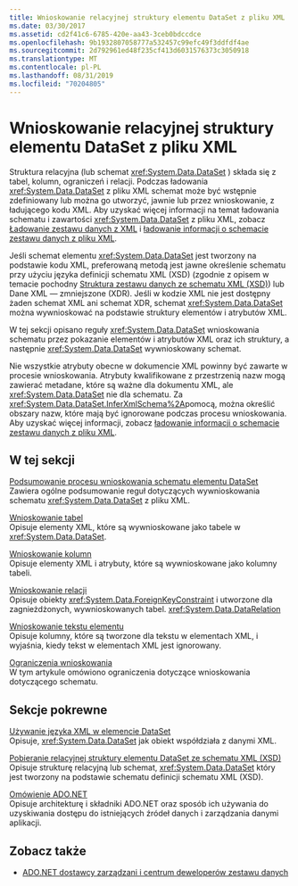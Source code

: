```yaml
---
title: Wnioskowanie relacyjnej struktury elementu DataSet z pliku XML
ms.date: 03/30/2017
ms.assetid: cd2f41c6-6785-420e-aa43-3ceb0bdccdce
ms.openlocfilehash: 9b1932807058777a532457c99efc49f3ddfdf4ae
ms.sourcegitcommit: 2d792961ed48f235cf413d6031576373c3050918
ms.translationtype: MT
ms.contentlocale: pl-PL
ms.lasthandoff: 08/31/2019
ms.locfileid: "70204805"
---
```

# <a name="inferring-dataset-relational-structure-from-xml"></a>Wnioskowanie relacyjnej struktury elementu DataSet z pliku XML
Struktura relacyjna (lub schemat <xref:System.Data.DataSet> ) składa się z tabel, kolumn, ograniczeń i relacji. Podczas ładowania <xref:System.Data.DataSet> z pliku XML schemat może być wstępnie zdefiniowany lub można go utworzyć, jawnie lub przez wnioskowanie, z ładującego kodu XML. Aby uzyskać więcej informacji na temat ładowania schematu i zawartości <xref:System.Data.DataSet> z pliku XML, zobacz [Ładowanie zestawu danych z XML](loading-a-dataset-from-xml.md) i [ładowanie informacji o schemacie zestawu danych z pliku XML](loading-dataset-schema-information-from-xml.md).  
  
 Jeśli schemat elementu <xref:System.Data.DataSet> jest tworzony na podstawie kodu XML, preferowaną metodą jest jawne określenie schematu przy użyciu języka definicji schematu XML (XSD) (zgodnie z opisem w temacie pochodny [Struktura zestawu danych ze schematu XML (XSD)](deriving-dataset-relational-structure-from-xml-schema-xsd.md)) lub Dane XML — zmniejszone (XDR). Jeśli w kodzie XML nie jest dostępny żaden schemat XML ani schemat XDR, schemat <xref:System.Data.DataSet> można wywnioskować na podstawie struktury elementów i atrybutów XML.  
  
 W tej sekcji opisano reguły <xref:System.Data.DataSet> wnioskowania schematu przez pokazanie elementów i atrybutów XML oraz ich struktury, a następnie <xref:System.Data.DataSet> wywnioskowany schemat.  
  
 Nie wszystkie atrybuty obecne w dokumencie XML powinny być zawarte w procesie wnioskowania. Atrybuty kwalifikowane z przestrzenią nazw mogą zawierać metadane, które są ważne dla dokumentu XML, ale <xref:System.Data.DataSet> nie dla schematu. Za <xref:System.Data.DataSet.InferXmlSchema%2A>pomocą, można określić obszary nazw, które mają być ignorowane podczas procesu wnioskowania. Aby uzyskać więcej informacji, zobacz [ładowanie informacji o schemacie zestawu danych z pliku XML](loading-dataset-schema-information-from-xml.md).  
  
## <a name="in-this-section"></a>W tej sekcji  
 [Podsumowanie procesu wnioskowania schematu elementu DataSet](summary-of-the-dataset-schema-inference-process.md)  
 Zawiera ogólne podsumowanie reguł dotyczących wywnioskowania schematu <xref:System.Data.DataSet> z pliku XML.  
  
 [Wnioskowanie tabel](inferring-tables.md)  
 Opisuje elementy XML, które są wywnioskowane jako tabele w <xref:System.Data.DataSet>.  
  
 [Wnioskowanie kolumn](inferring-columns.md)  
 Opisuje elementy XML i atrybuty, które są wywnioskowane jako kolumny tabeli.  
  
 [Wnioskowanie relacji](inferring-relationships.md)  
 Opisuje obiekty <xref:System.Data.ForeignKeyConstraint> i utworzone dla zagnieżdżonych, wywnioskowanych tabel. <xref:System.Data.DataRelation>  
  
 [Wnioskowanie tekstu elementu](inferring-element-text.md)  
 Opisuje kolumny, które są tworzone dla tekstu w elementach XML, i wyjaśnia, kiedy tekst w elementach XML jest ignorowany.  
  
 [Ograniczenia wnioskowania](inference-limitations.md)  
 W tym artykule omówiono ograniczenia dotyczące wnioskowania dotyczącego schematu.  
  
## <a name="related-sections"></a>Sekcje pokrewne  
 [Używanie języka XML w elemencie DataSet](using-xml-in-a-dataset.md)  
 Opisuje, <xref:System.Data.DataSet> jak obiekt współdziała z danymi XML.  
  
 [Pobieranie relacyjnej struktury elementu DataSet ze schematu XML (XSD)](deriving-dataset-relational-structure-from-xml-schema-xsd.md)  
 Opisuje strukturę relacyjną lub schemat, <xref:System.Data.DataSet> który jest tworzony na podstawie schematu definicji schematu XML (XSD).  
  
 [Omówienie ADO.NET](../ado-net-overview.md)  
 Opisuje architekturę i składniki ADO.NET oraz sposób ich używania do uzyskiwania dostępu do istniejących źródeł danych i zarządzania danymi aplikacji.  
  
## <a name="see-also"></a>Zobacz także

- [ADO.NET dostawcy zarządzani i centrum deweloperów zestawu danych](https://go.microsoft.com/fwlink/?LinkId=217917)
